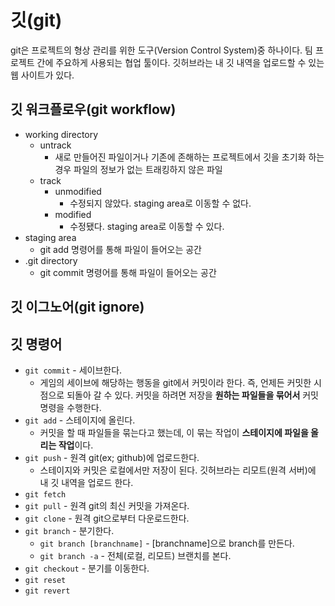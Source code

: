 # 깃(git)

git은 프로젝트의 형상 관리를 위한 도구(Version Control System)중 하나이다.
팀 프로젝트 간에 주요하게 사용되는 협업 툴이다.
깃허브라는 내 깃 내역을 업로드할 수 있는 웹 사이트가 있다.

## 깃 워크플로우(git workflow)
- working directory
  - untrack
    - 새로 만들어진 파일이거나 기존에 존해하는 프로젝트에서 깃을 초기화 하는 경우 파일의 정보가 없는 트래킹하지 않은 파일
  - track
    - unmodified
      - 수정되지 않았다. staging area로 이동할 수 없다.
    - modified
      - 수정됐다. staging area로 이동할 수 있다.
- staging area
  - git add 명령어를 통해 파일이 들어오는 공간
- .git directory
  - git commit 명령어를 통해 파일이 들어오는 공간

## 깃 이그노어(git ignore)

## 깃 명령어

- `git commit` - 세이브한다.
  - 게임의 세이브에 해당하는 행동을 git에서 커밋이라 한다. 즉, 언제든 커밋한 시점으로 되돌아 갈 수 있다. 커밋을 하려면 저장을 **원하는 파일들을 묶어서** 커밋 명령을 수행한다.
- `git add` - 스테이지에 올린다.
  - 커밋을 할 때 파일들을 묶는다고 했는데, 이 묶는 작업이 **스테이지에 파일을 올리는 작업**이다.
- `git push` - 원격 git(ex; github)에 업로드한다.
  - 스테이지와 커밋은 로컬에서만 저장이 된다. 깃허브라는 리모트(원격 서버)에 내 깃 내역을 업로드 한다.
- `git fetch`
- `git pull` - 원격 git의 최신 커밋을 가져온다.
- `git clone` - 원격 git으로부터 다운로드한다.
- `git branch` - 분기한다.
  - `git branch [branchname]` - [branchname]으로 branch를 만든다.
  - `git branch -a` - 전체(로컬, 리모트) 브랜치를 본다.
- `git checkout` - 분기를 이동한다.
- `git reset`
- `git revert`
